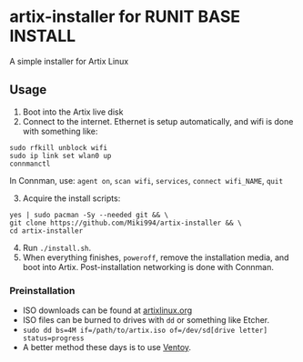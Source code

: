 # artix-installer for RUNIT BASE INSTALL

A simple installer for Artix Linux

## Usage

1. Boot into the Artix live disk
2. Connect to the internet. Ethernet is setup automatically, and wifi is done with something like:
```
sudo rfkill unblock wifi
sudo ip link set wlan0 up
connmanctl
```
In Connman, use: `agent on`, `scan wifi`, `services`, `connect wifi_NAME`, `quit`

3. Acquire the install scripts:
```
yes | sudo pacman -Sy --needed git && \
git clone https://github.com/Miki994/artix-installer && \
cd artix-installer
```
4. Run `./install.sh`.
5. When everything finishes, `poweroff`, remove the installation media, and boot into Artix. Post-installation networking is done with Connman.

### Preinstallation

* ISO downloads can be found at [artixlinux.org](https://artixlinux.org/download.php)
* ISO files can be burned to drives with `dd` or something like Etcher.
* `sudo dd bs=4M if=/path/to/artix.iso of=/dev/sd[drive letter] status=progress`
* A better method these days is to use [Ventoy](https://www.ventoy.net/en/index.html).
